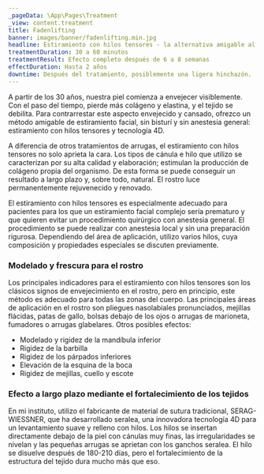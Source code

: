 ```yaml
---
_pageData: \App\Pages\Treatment
_view: content.treatment
title: Fadenlifting
banner: images/banner/fadenlifting.min.jpg
headline: Estiramiento con hilos tensores - la alternativa amigable al bisturí
treatmentDuration: 30 a 60 minutos
treatmentResult: Efecto completo después de 6 a 8 semanas
effectDuration: Hasta 2 años
downtime: Después del tratamiento, posiblemente una ligera hinchazón.
---
```


A partir de los 30 años, nuestra piel comienza a envejecer visiblemente. Con el paso del tiempo, pierde más colágeno y elastina, y el tejido se debilita. Para contrarrestar este aspecto envejecido y cansado, ofrezco un método amigable de estiramiento facial, sin bisturí y sin anestesia general: estiramiento con hilos tensores y tecnología 4D.

A diferencia de otros tratamientos de arrugas, el estiramiento con hilos tensores no solo aprieta la cara. Los tipos de cánula e hilo que utilizo se caracterizan por su alta calidad y elaboración; estimulan la producción de colágeno propia del organismo. De esta forma se puede conseguir un resultado a largo plazo y, sobre todo, natural. El rostro luce permanentemente rejuvenecido y renovado.

El estiramiento con hilos tensores es especialmente adecuado para pacientes para los que un estiramiento facial complejo sería prematuro y que quieren evitar un procedimiento quirúrgico con anestesia general. El procedimiento se puede realizar con anestesia local y sin una preparación rigurosa. Dependiendo del área de aplicación, utilizo varios hilos, cuya composición y propiedades especiales se discuten previamente.

### Modelado y frescura para el rostro

Los principales indicadores para el estiramiento con hilos tensores son los clásicos signos de envejecimiento en el rostro, pero en principio, este método es adecuado para todas las zonas del cuerpo. Las principales áreas de aplicación en el rostro son pliegues nasolabiales pronunciados, mejillas flácidas, patas de gallo, bolsas debajo de los ojos o arrugas de marioneta, fumadores o arrugas glabelares. Otros posibles efectos:

* Modelado y rigidez de la mandíbula inferior 
* Rigidez de la barbilla 
* Rigidez de los párpados inferiores 
* Elevación de la esquina de la boca 
* Rigidez de mejillas, cuello y escote

### Efecto a largo plazo mediante el fortalecimiento de los tejidos

En mi instituto, utilizo el fabricante de material de sutura tradicional, SERAG-WIESSNER, que ha desarrollado seralea, una innovadora tecnología 4D para un levantamiento suave y relleno con hilos. Los hilos se insertan directamente debajo de la piel con cánulas muy finas, las irregularidades se nivelan y las pequeñas arrugas se aprietan con los ganchos seralea. El hilo se disuelve después de 180-210 días, pero el fortalecimiento de la estructura del tejido dura mucho más que eso.
